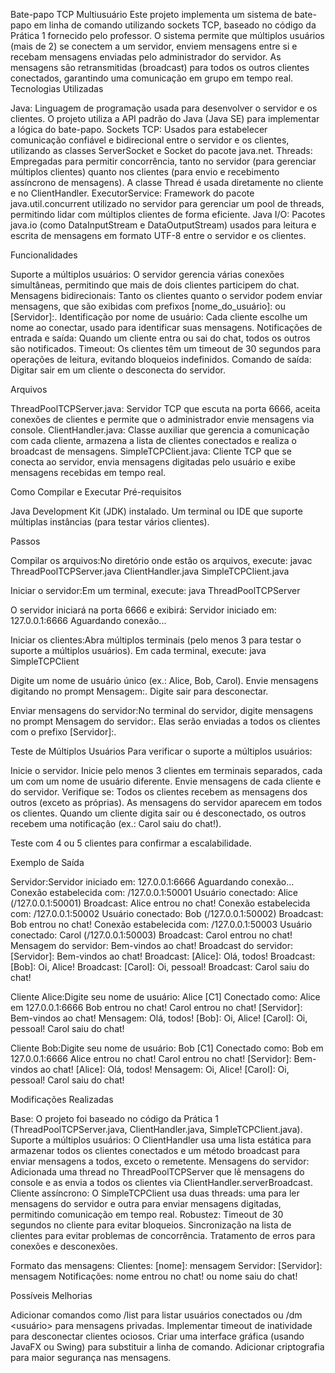Bate-papo TCP Multiusuário
Este projeto implementa um sistema de bate-papo em linha de comando utilizando sockets TCP, baseado no código da Prática 1 fornecido pelo professor. O sistema permite que múltiplos usuários (mais de 2) se conectem a um servidor, enviem mensagens entre si e recebam mensagens enviadas pelo administrador do servidor. As mensagens são retransmitidas (broadcast) para todos os outros clientes conectados, garantindo uma comunicação em grupo em tempo real.
Tecnologias Utilizadas

Java: Linguagem de programação usada para desenvolver o servidor e os clientes. O projeto utiliza a API padrão do Java (Java SE) para implementar a lógica do bate-papo.
Sockets TCP: Usados para estabelecer comunicação confiável e bidirecional entre o servidor e os clientes, utilizando as classes ServerSocket e Socket do pacote java.net.
Threads: Empregadas para permitir concorrência, tanto no servidor (para gerenciar múltiplos clientes) quanto nos clientes (para envio e recebimento assíncrono de mensagens). A classe Thread é usada diretamente no cliente e no ClientHandler.
ExecutorService: Framework do pacote java.util.concurrent utilizado no servidor para gerenciar um pool de threads, permitindo lidar com múltiplos clientes de forma eficiente.
Java I/O: Pacotes java.io (como DataInputStream e DataOutputStream) usados para leitura e escrita de mensagens em formato UTF-8 entre o servidor e os clientes.

Funcionalidades

Suporte a múltiplos usuários: O servidor gerencia várias conexões simultâneas, permitindo que mais de dois clientes participem do chat.
Mensagens bidirecionais: Tanto os clientes quanto o servidor podem enviar mensagens, que são exibidas com prefixos [nome_do_usuário]: ou [Servidor]:.
Identificação por nome de usuário: Cada cliente escolhe um nome ao conectar, usado para identificar suas mensagens.
Notificações de entrada e saída: Quando um cliente entra ou sai do chat, todos os outros são notificados.
Timeout: Os clientes têm um timeout de 30 segundos para operações de leitura, evitando bloqueios indefinidos.
Comando de saída: Digitar sair em um cliente o desconecta do servidor.

Arquivos

ThreadPoolTCPServer.java: Servidor TCP que escuta na porta 6666, aceita conexões de clientes e permite que o administrador envie mensagens via console.
ClientHandler.java: Classe auxiliar que gerencia a comunicação com cada cliente, armazena a lista de clientes conectados e realiza o broadcast de mensagens.
SimpleTCPClient.java: Cliente TCP que se conecta ao servidor, envia mensagens digitadas pelo usuário e exibe mensagens recebidas em tempo real.

Como Compilar e Executar
Pré-requisitos

Java Development Kit (JDK) instalado.
Um terminal ou IDE que suporte múltiplas instâncias (para testar vários clientes).

Passos

Compilar os arquivos:No diretório onde estão os arquivos, execute:
javac ThreadPoolTCPServer.java ClientHandler.java SimpleTCPClient.java


Iniciar o servidor:Em um terminal, execute:
java ThreadPoolTCPServer

O servidor iniciará na porta 6666 e exibirá:
Servidor iniciado em: 127.0.0.1:6666
Aguardando conexão...


Iniciar os clientes:Abra múltiplos terminais (pelo menos 3 para testar o suporte a múltiplos usuários). Em cada terminal, execute:
java SimpleTCPClient


Digite um nome de usuário único (ex.: Alice, Bob, Carol).
Envie mensagens digitando no prompt Mensagem:.
Digite sair para desconectar.


Enviar mensagens do servidor:No terminal do servidor, digite mensagens no prompt Mensagem do servidor:. Elas serão enviadas a todos os clientes com o prefixo [Servidor]:.


Teste de Múltiplos Usuários
Para verificar o suporte a múltiplos usuários:

Inicie o servidor.
Inicie pelo menos 3 clientes em terminais separados, cada um com um nome de usuário diferente.
Envie mensagens de cada cliente e do servidor.
Verifique se:
Todos os clientes recebem as mensagens dos outros (exceto as próprias).
As mensagens do servidor aparecem em todos os clientes.
Quando um cliente digita sair ou é desconectado, os outros recebem uma notificação (ex.: Carol saiu do chat!).


Teste com 4 ou 5 clientes para confirmar a escalabilidade.

Exemplo de Saída

Servidor:Servidor iniciado em: 127.0.0.1:6666
Aguardando conexão...
Conexão estabelecida com: /127.0.0.1:50001
Usuário conectado: Alice (/127.0.0.1:50001)
Broadcast: Alice entrou no chat!
Conexão estabelecida com: /127.0.0.1:50002
Usuário conectado: Bob (/127.0.0.1:50002)
Broadcast: Bob entrou no chat!
Conexão estabelecida com: /127.0.0.1:50003
Usuário conectado: Carol (/127.0.0.1:50003)
Broadcast: Carol entrou no chat!
Mensagem do servidor: Bem-vindos ao chat!
Broadcast do servidor: [Servidor]: Bem-vindos ao chat!
Broadcast: [Alice]: Olá, todos!
Broadcast: [Bob]: Oi, Alice!
Broadcast: [Carol]: Oi, pessoal!
Broadcast: Carol saiu do chat!


Cliente Alice:Digite seu nome de usuário: Alice
[C1] Conectado como: Alice em 127.0.0.1:6666
Bob entrou no chat!
Carol entrou no chat!
[Servidor]: Bem-vindos ao chat!
Mensagem: Olá, todos!
[Bob]: Oi, Alice!
[Carol]: Oi, pessoal!
Carol saiu do chat!


Cliente Bob:Digite seu nome de usuário: Bob
[C1] Conectado como: Bob em 127.0.0.1:6666
Alice entrou no chat!
Carol entrou no chat!
[Servidor]: Bem-vindos ao chat!
[Alice]: Olá, todos!
Mensagem: Oi, Alice!
[Carol]: Oi, pessoal!
Carol saiu do chat!



Modificações Realizadas

Base: O projeto foi baseado no código da Prática 1 (ThreadPoolTCPServer.java, ClientHandler.java, SimpleTCPClient.java).
Suporte a múltiplos usuários: O ClientHandler usa uma lista estática para armazenar todos os clientes conectados e um método broadcast para enviar mensagens a todos, exceto o remetente.
Mensagens do servidor: Adicionada uma thread no ThreadPoolTCPServer que lê mensagens do console e as envia a todos os clientes via ClientHandler.serverBroadcast.
Cliente assíncrono: O SimpleTCPClient usa duas threads: uma para ler mensagens do servidor e outra para enviar mensagens digitadas, permitindo comunicação em tempo real.
Robustez:
Timeout de 30 segundos no cliente para evitar bloqueios.
Sincronização na lista de clientes para evitar problemas de concorrência.
Tratamento de erros para conexões e desconexões.


Formato das mensagens:
Clientes: [nome]: mensagem
Servidor: [Servidor]: mensagem
Notificações: nome entrou no chat! ou nome saiu do chat!



Possíveis Melhorias

Adicionar comandos como /list para listar usuários conectados ou /dm <usuário> <mensagem> para mensagens privadas.
Implementar timeout de inatividade para desconectar clientes ociosos.
Criar uma interface gráfica (usando JavaFX ou Swing) para substituir a linha de comando.
Adicionar criptografia para maior segurança nas mensagens.
